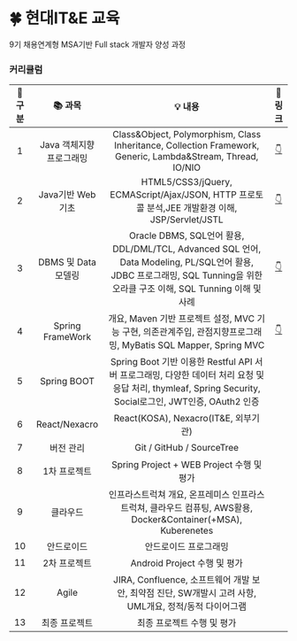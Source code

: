  # 🍀 현대IT&amp;E 교육
9기 채용연계형 MSA기반 Full stack 개발자 양성 과정

### 커리큘럼 ###
| 🔎 구분 | 📚 과목 | 💡 내용 | 🔗 링크 |
|:---:|:---:|:---:|:---:|
| 1 |Java 객체지향 프로그래밍| Class&Object, Polymorphism, Class Inheritance, Collection Framework, Generic, Lambda&Stream, Thread, IO/NIO| <a href=https://github.com/wj0624/Java-and-Web-basic>👇</a> |
| 2 |Java기반 Web 기초| HTML5/CSS3/jQuery, ECMAScript/Ajax/JSON, HTTP 프로토콜 분석,JEE 개발환경 이해, JSP/Servlet/JSTL| <a href=https://github.com/wj0624/Java-and-Web-basic>👇</a> |
| 3 |DBMS 및 Data 모델링| Oracle DBMS, SQL언어 활용, DDL/DML/TCL, Advanced SQL 언어, Data Modeling, PL/SQL언어 활용, JDBC 프로그래밍, SQL Tunning을 위한 오라클 구조 이해, SQL Tunning 이해 및 사례| <a href=https://github.com/wj0624/SQL_Oracle>👇</a> |
| 4 |Spring FrameWork| 개요, Maven 기반 프로젝트 설정, MVC 기능 구현, 의존관계주입, 관점지향프로그래밍, MyBatis SQL Mapper, Spring MVC| <a href=https://github.com/wj0624/SQL_Oracle)](https://github.com/wj0624/Spring-Framework>👇</a> |
| 5 |Spring BOOT| Spring Boot 기반 이용한 Restful API 서버 프로그래밍, 다양한 데이터 처리 요청 및 응답 처리, thymleaf, Spring Security, Social로그인, JWT인증, OAuth2 인증|
| 6 |React/Nexacro| React(KOSA), Nexacro(IT&E, 외부기관) |
| 7 |버전 관리| Git / GitHub / SourceTree
| 8 |1차 프로젝트| Spring Project + WEB Project 수행 및 평가|
| 9 |클라우드| 인프라스트럭쳐 개요, 온프레미스 인프라스트럭쳐, 클라우드 컴퓨팅, AWS활용, Docker&Container(+MSA), Kuberenetes|
| 10 |안드로이드| 안드로이드 프로그래밍|
| 11 |2차 프로젝트 | Android Project 수행 및 평가 |
| 12 |Agile| JIRA, Confluence, 소프트웨어 개발 보안, 최약점 진단, SW개발시 고려 사항, UML개요, 정적/동적 다이어그램|
| 13 |최종 프로젝트| 최종 프로젝트 수행 및 평가|


